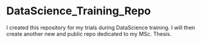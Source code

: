 # DataScience_Training_Repo
I created this repository for my trials during DataScience training. I will then create another new and public repo dedicated to my MSc. Thesis. 
